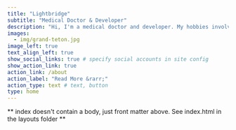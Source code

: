 ```yaml
---
title: "Lightbridge"
subtitle: "Medical Doctor & Developer"
description: "Hi, I'm a medical doctor and developer. My hobbies involve learning new technical skills involving programming, data science, and building software tools for others and myself."
images:
  - img/grand-teton.jpg
image_left: true
text_align_left: true
show_social_links: true # specify social accounts in site config
show_action_link: true
action_link: /about
action_label: "Read More &rarr;"
action_type: text # text, button
type: home
---
```


** index doesn't contain a body, just front matter above.
See index.html in the layouts folder **
